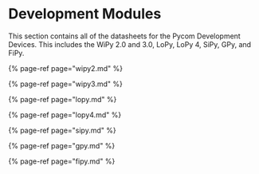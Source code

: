 # Development Modules

This section contains all of the datasheets for the Pycom Development Devices. This includes the WiPy 2.0 and 3.0, LoPy, LoPy 4, SiPy, GPy, and FiPy.

{% page-ref page="wipy2.md" %}

{% page-ref page="wipy3.md" %}

{% page-ref page="lopy.md" %}

{% page-ref page="lopy4.md" %}

{% page-ref page="sipy.md" %}

{% page-ref page="gpy.md" %}

{% page-ref page="fipy.md" %}

